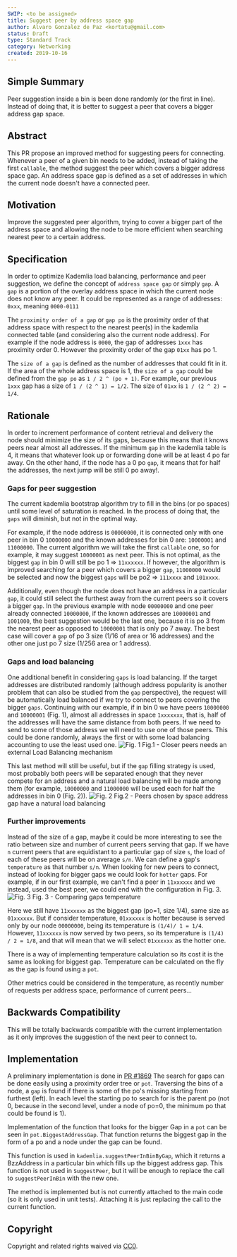 ```yaml
---
SWIP: <to be assigned>
title: Suggest peer by address space gap
author: Alvaro Gonzalez de Paz <kortatu@gmail.com>
status: Draft
type: Standard Track
category: Networking
created: 2019-10-16
---
```


## Simple Summary
Peer suggestion inside a bin is been done randomly (or the first in line). Instead of doing that, it is better to suggest
a peer that covers a bigger address gap space.

## Abstract
This PR propose an improved method for suggesting peers for connecting. Whenever a peer of a given bin needs to be added,
instead of taking the first `callable`, the method suggest the peer which covers a bigger address space gap. 
An address space gap is defined as a set of addresses in which the current node doesn't have a connected peer.

## Motivation
Improve the suggested peer algorithm, trying to cover a bigger part of the address space and allowing the node to be 
more efficient when searching nearest peer to a certain address.

## Specification
<!--The technical specification should describe the syntax and semantics of any new feature. The specification should be detailed enough to allow competing, interoperable implementations for the current Swarm platform and future client implementations.-->
In order to optimize Kademlia load balancing, performance and peer suggestion, we define the concept of `address space gap`
or simply `gap`. 
A `gap` is a portion of the overlay address space in which the current node does not know any peer. It could be represented
as a range of addresses: `0xxx`, meaning `0000-0111`

The `proximity order of a gap` or `gap po` is the proximity order of that address space with respect to the nearest peer(s)
in the kademlia connected table (and considering also the current node address). For example if the node address is `0000`, 
the gap of addresses `1xxx` has proximity order 0. However the proximity order of the gap `01xx` has po 1.
  
The `size of a gap` is defined as the number of addresses that could fit in it. If the area of the whole address space is 1,
the `size of a gap` could be defined from the `gap po` as `1 / 2 ^ (po + 1)`. For example, our previous `1xxx` gap has a size of
`1 / (2 ^ 1) = 1/2`. The size of `01xx` is `1 / (2 ^ 2) = 1/4`. 

## Rationale
In order to increment performance of content retrieval and delivery the node should minimize the size of its gaps, because this 
means that it knows peers near almost all addresses. If the minimum `gap` in the kademlia table is 4, it means that whatever 
look up or forwarding done will be at least 4 po far away. On the other hand, if the node has a 0 po `gap`, it means that
for half the addresses, the next jump will be still 0 po away!.


### Gaps for peer suggestion
The current kademlia bootstrap algorithm try to fill in the bins (or po spaces) until some level of saturation is reached.
In the process of doing that, the `gaps` will diminish, but not in the optimal way.

For example, if the node address is `00000000`, it is connected only with one peer in bin 0 `10000000` and the known 
addresses for bin 0 are: `10000001` and `11000000`. The current algorithm we will take the first `callable` one, so 
for example, it may suggest `10000001` as next peer. This is not optimal, as the biggest `gap` in bin 0 will still be 
po 1 => `11xxxxxx`. If however, the algorithm is improved searching for a peer which covers a bigger `gap`, `11000000` would
be selected and now the biggest `gaps` will be po2 => `111xxxx` and `101xxxx`.

Additionally, even though the node does not have an address in a particular `gap`, it could still select the furthest away 
from the current peers so it covers a bigger `gap`. In the previous example with node `00000000` and one peer already connected
`10000000`, if the known addresses are `10000001` and `1001000`, the best suggestion would be the last one, because it is po 3
from the nearest peer as opposed to `10000001` that is only po 7 away. The best case will cover a `gap` of po 3 size 
(1/16 of area or 16 addresses) and the other one just po 7 size (1/256 area or 1 address).

### Gaps and load balancing
One additional benefit in considering `gaps` is load balancing. If the target addresses are distributed randomly 
(although address popularity is another problem that can also be studied from the `gap` perspective), the request will
be automatically load balanced if we try to connect to peers covering the bigger `gaps`. Continuing with our example,
if in bin 0 we have peers `10000000` and `10000001` (Fig. 1), almost all addresses in space `1xxxxxxx`, that is, half of the 
addresses will have the same distance from both peers. If we need to send to some of those address we will need to use
one of those peers. This could be done randomly, always the first or with some load balancing accounting to use the least
used one. 
![Fig. 1](https://raw.githubusercontent.com/kortatu/swarm_doc/master/address_space_gaps-lb-1.png)
Fig.1 - Closer peers needs an external Load Balancing mechanism

This last method will still be useful, but if the `gap` filling strategy is used, most probably both peers will
be separated enough that they never compete for an address and a natural load balancing will be made among them (for example,
`10000000` and `11000000` will be used each for half the addresses in bin 0 (Fig. 2)).
![Fig. 2](https://raw.githubusercontent.com/kortatu/swarm_doc/master/address_space_gaps-lb-2.png)
Fig.2 - Peers chosen by space address gap have a natural load balancing

### Further improvements
 Instead of the size of a gap, maybe it could be more interesting to see the ratio between size and number of current 
 peers serving that gap. If we have `n` current peers that are equidistant to a particular gap of size `s`,
the load of each of these peers will be on average `s/n`. 
We can define a gap's `temperature` as that number `s/n`. When looking for new peers to connect, instead of looking for
bigger gaps we could look for `hotter` gaps.
For example, if in our first example, we can't find a peer in `11xxxxxx` and we instead, used the best peer, we could end
with the configuration in Fig. 3.
![Fig. 3](https://raw.githubusercontent.com/kortatu/swarm_doc/master/address_space_gaps-lb-3.png)
Fig. 3 - Comparing gaps temperature

Here we still have `11xxxxxx` as the biggest gap (po=1, size 1/4), same size as `01xxxxxx`. But if consider temperature,
`01xxxxxx` is hotter because is served only by our node `00000000`, being its temperature is `(1/4)/ 1 = 1/4`. However,
`11xxxxxx` is now served by two peers, so its temperature is `(1/4) / 2 = 1/8`, and that will mean that we will select
`01xxxxxx` as the hotter one.

There is a way of implementing temperature calculation so its cost it is the same as looking for biggest gap. Temperature
can be calculated on the fly as the gap is found using a `pot`.

Other metrics could be considered in the temperature, as recently number of requests per address space, performance of
current peers...

## Backwards Compatibility
This will be totally backwards compatible with the current implementation as it only improves the suggestion of the 
next peer to connect to.

## Implementation
A preliminary implementation is done in [PR #1869](https://github.com/ethersphere/swarm/pull/1869) 
The search for gaps can be done easily using a proximity order tree or `pot`. Traversing the bins of a node, a `gap` is
found if there is some of the po's missing starting from furthest (left). In each level the starting po to search for is the
parent po (not 0, because in the second level, under a node of po=0, the minimum po that could be found is 1).

Implementation of the function that looks for the bigger Gap in a `pot` can be seen in
`pot.BiggestAddressGap`. That function returns the biggest gap in the form of a po and
a node under the gap can be found.

This function is used in `kademlia.suggestPeerInBinByGap`, which it returns a BzzAddress in a particular bin which fills
 up the biggest address gap. This function is not used in `SuggestPeer`, but it will be enough to replace the call to 
 `suggestPeerInBin` with the new one.

The method is implemented but is not currently attached to the main code (so it is only used in unit tests). 
Attaching it is just replacing the call to the current function. 

## Copyright
Copyright and related rights waived via [CC0](https://creativecommons.org/publicdomain/zero/1.0/).
